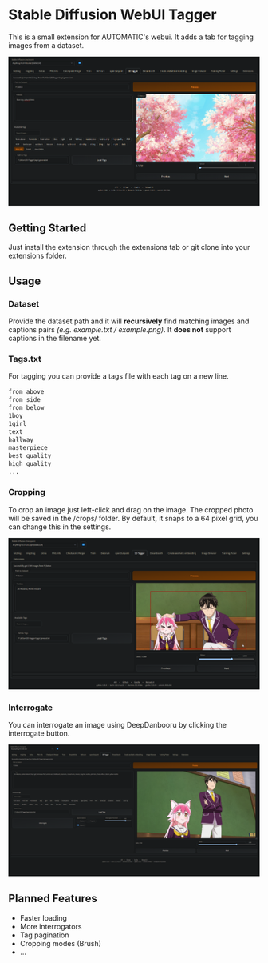 # Stable Diffusion WebUI Tagger

This is a small extension for AUTOMATIC's webui. It adds a tab for tagging images from a dataset.

![Screenshot of user interface](showcase/screenshot.png)

## Getting Started

Just install the extension through the extensions tab or git clone into your extensions folder.

## Usage

### Dataset

Provide the dataset path and it will **recursively** find matching images and captions pairs *(e.g. example.txt / example.png)*. 
It **does not** support captions in the filename yet.

### Tags.txt

For tagging you can provide a tags file with each tag on a new line.

```
from above
from side
from below
1boy
1girl
text
hallway
masterpiece
best quality
high quality
...
```

### Cropping

To crop an image just left-click and drag on the image. The cropped photo will be saved in
the /crops/ folder. By default, it snaps to a 64 pixel grid, you can change this in the settings.

![Screenshot of cropping](showcase/screenshot-2.png)

### Interrogate

You can interrogate an image using DeepDanbooru by clicking the interrogate button.

![Screenshot of interrogate](showcase/screenshot-3.png)

## Planned Features

- Faster loading
- More interrogators
- Tag pagination
- Cropping modes (Brush)
- ...